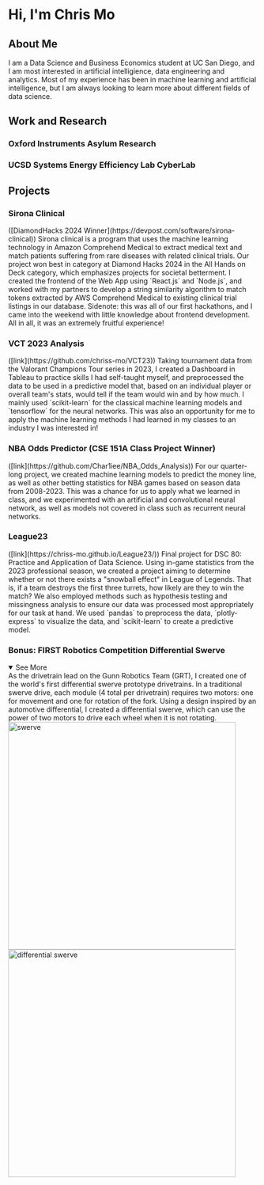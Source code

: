 # Hi, I'm Chris Mo  

## About Me  
I am a Data Science and Business Economics student at UC San Diego, and I am most interested in artificial intelligience, data engineering and analytics.
Most of my experience has been in machine learning and artificial intelligence, but I am always looking to learn more about different fields of data science.  

## Work and Research
  <h3> Oxford Instruments Asylum Research </h3>
  
  
  <h3> UCSD Systems Energy Efficiency Lab CyberLab </h3>

## Projects

  <h3> Sirona Clinical </h3>
  ([DiamondHacks 2024 Winner](https://devpost.com/software/sirona-clinical))
  Sirona clinical is a program that uses the machine learning technology in Amazon Comprehend Medical to extract medical text and match patients suffering from rare diseases with related clinical trials. Our project won best in category at Diamond Hacks 2024 in the All Hands on Deck category, which emphasizes projects for societal betterment. I created the frontend of the Web App using `React.js` and `Node.js`, and worked with my partners to develop a string similarity algorithm to match tokens extracted by AWS Comprehend Medical to existing clinical trial listings in our database. Sidenote: this was all of our first hackathons, and I came into the weekend with little knowledge about frontend development. All in all, it was an extremely fruitful experience!

  <h3> VCT 2023 Analysis </h3>
  ([link](https://github.com/chriss-mo/VCT23))  
  Taking tournament data from the Valorant Champions Tour series in 2023, I created a Dashboard in Tableau to practice skills I had self-taught myself, and preprocessed the data to be used in a predictive model that, based on an individual player or overall team's stats, would tell if the team would win and by how much. I mainly used `scikit-learn` for the classical machine learning models and `tensorflow` for the neural networks. This was also an opportunity for me to apply the machine learning methods I had learned in my classes to an industry I was interested in!

  <h3> NBA Odds Predictor (CSE 151A Class Project Winner) </h3>
  ([link](https://github.com/Char1iee/NBA_Odds_Analysis))
  For our quarter-long project, we created machine learning models to predict the money line, as well as other betting statistics for NBA games based on season data from 2008-2023. This was a chance for us to apply what we learned in class, and we experimented with an artificial and convolutional neural network, as well as models not covered in class such as recurrent neural networks. 

  <h3> League23 </h3>
  ([link](https://chriss-mo.github.io/League23/))
  Final project for DSC 80: Practice and Application of Data Science. Using in-game statistics from the 2023 professional season, we created a project aiming to determine whether or not there exists a "snowball effect" in League of Legends. That is, if a team destroys the first three turrets, how likely are they to win the match? We also employed methods such as hypothesis testing and missingness analysis to ensure our data was processed most appropriately for our task at hand. We used `pandas` to preprocess the data, `plotly-express` to visualize the data, and `scikit-learn` to create a predictive model.

  <h3> Bonus: FIRST Robotics Competition Differential Swerve </h3>
  <details open>
  <summary> See More </summary>
  As the drivetrain lead on the Gunn Robotics Team (GRT), I created one of the world's first differential swerve prototype drivetrains. In a traditional swerve drive, each module (4 total per drivetrain) requires two motors: one for movement and one for rotation of the fork. Using a design inspired by an automotive differential, I created a differential swerve, which can use the power of two motors to drive each wheel when it is not rotating. <br />
    <img width="460" alt="swerve" src="https://github.com/user-attachments/assets/fdd47681-e72e-4a73-9b0d-a8bd336e15ed" />
    <img width="460" alt="differential swerve" src="https://github.com/user-attachments/assets/c2be3c86-33de-4fe0-8061-f0930c59b825" />
</details>
